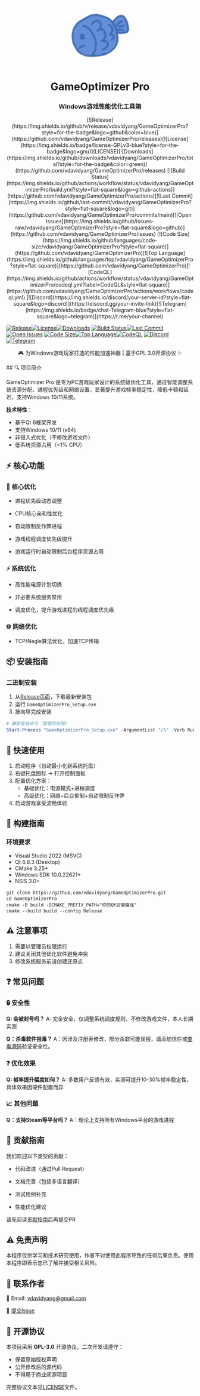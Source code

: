 <div align="center">
    <img src="./resources/app.png" width="160" height="160" alt="GameOptimizer Pro Logo">
  <h1>GameOptimizer Pro</h1>
  <h3>Windows游戏性能优化工具箱</h3>
</div>
<div align="center">
    [![Release](https://img.shields.io/github/v/release/vdavidyang/GameOptimizerPro?style=for-the-badge&logo=github&color=blue)](https://github.com/vdavidyang/GameOptimizerPro/releases)[![License](https://img.shields.io/badge/license-GPLv3-blue?style=for-the-badge&logo=gnu)](LICENSE)[![Downloads](https://img.shields.io/github/downloads/vdavidyang/GameOptimizerPro/total?style=for-the-badge&color=green)](https://github.com/vdavidyang/GameOptimizerPro/releases)
[![Build Status](https://img.shields.io/github/actions/workflow/status/vdavidyang/GameOptimizerPro/build.yml?style=flat-square&logo=github-actions)](https://github.com/vdavidyang/GameOptimizerPro/actions)[![Last Commit](https://img.shields.io/github/last-commit/vdavidyang/GameOptimizerPro?style=flat-square&logo=git)](https://github.com/vdavidyang/GameOptimizerPro/commits/main)[![Open Issues](https://img.shields.io/github/issues-raw/vdavidyang/GameOptimizerPro?style=flat-square&logo=github)](https://github.com/vdavidyang/GameOptimizerPro/issues)
[![Code Size](https://img.shields.io/github/languages/code-size/vdavidyang/GameOptimizerPro?style=flat-square)](https://github.com/vdavidyang/GameOptimizerPro)[![Top Language](https://img.shields.io/github/languages/top/vdavidyang/GameOptimizerPro?style=flat-square)](https://github.com/vdavidyang/GameOptimizerPro)[![CodeQL](https://img.shields.io/github/actions/workflow/status/vdavidyang/GameOptimizerPro/codeql.yml?label=CodeQL&style=flat-square)](https://github.com/vdavidyang/GameOptimizerPro/actions/workflows/codeql.yml)
[![Discord](https://img.shields.io/discord/your-server-id?style=flat-square&logo=discord)](https://discord.gg/your-invite-link)[![Telegram](https://img.shields.io/badge/chat-Telegram-blue?style=flat-square&logo=telegram)](https://t.me/your-channel)
</div>

[![Release](https://img.shields.io/github/v/release/vdavidyang/GameOptimizerPro?style=for-the-badge&logo=github&color=blue)](https://github.com/vdavidyang/GameOptimizerPro/releases)[![License](https://img.shields.io/badge/license-GPLv3-blue?style=for-the-badge&logo=gnu)](LICENSE)[![Downloads](https://img.shields.io/github/downloads/vdavidyang/GameOptimizerPro/total?style=for-the-badge&color=green)](https://github.com/vdavidyang/GameOptimizerPro/releases)
[![Build Status](https://img.shields.io/github/actions/workflow/status/vdavidyang/GameOptimizerPro/build.yml?style=flat-square&logo=github-actions)](https://github.com/vdavidyang/GameOptimizerPro/actions)[![Last Commit](https://img.shields.io/github/last-commit/vdavidyang/GameOptimizerPro?style=flat-square&logo=git)](https://github.com/vdavidyang/GameOptimizerPro/commits/main)[![Open Issues](https://img.shields.io/github/issues-raw/vdavidyang/GameOptimizerPro?style=flat-square&logo=github)](https://github.com/vdavidyang/GameOptimizerPro/issues)
[![Code Size](https://img.shields.io/github/languages/code-size/vdavidyang/GameOptimizerPro?style=flat-square)](https://github.com/vdavidyang/GameOptimizerPro)[![Top Language](https://img.shields.io/github/languages/top/vdavidyang/GameOptimizerPro?style=flat-square)](https://github.com/vdavidyang/GameOptimizerPro)[![CodeQL](https://img.shields.io/github/actions/workflow/status/vdavidyang/GameOptimizerPro/codeql.yml?label=CodeQL&style=flat-square)](https://github.com/vdavidyang/GameOptimizerPro/actions/workflows/codeql.yml)
[![Discord](https://img.shields.io/discord/your-server-id?style=flat-square&logo=discord)](https://discord.gg/your-invite-link)[![Telegram](https://img.shields.io/badge/chat-Telegram-blue?style=flat-square&logo=telegram)](https://t.me/your-channel)

<div align="center">
    <p>🎮 为Windows游戏玩家打造的性能加速神器 | 基于GPL 3.0开源协议 ✨</p>
</div>
## 🔍 项目简介

GameOptimizer Pro 是专为PC游戏玩家设计的系统级优化工具，通过智能调整系统资源分配、进程优先级和网络设置，显著提升游戏帧率稳定性，降低卡顿和延迟，支持Windows 10/11系统。

**技术特性**：

- 基于Qt 6框架开发 
- 支持Windows 10/11 (x64) 
- 非侵入式优化（不修改游戏文件）
- 低系统资源占用（<1% CPU）

## ⚡ 核心功能

### 🚀 核心优化 

- 进程优先级动态调整

- CPU核心亲和性优化

- 自动限制反作弊进程

- 游戏线程调度优先级提升

- 游戏运行时自动限制后台程序资源占用

### ⚡ 系统优化

- 高性能电源计划切换

- 非必要系统服务禁用

- 调度优化，提升游戏进程的线程调度优先级

### 🌐 网络优化

- TCP/Nagle算法优化，加速TCP传输

## 📦 安装指南

### 二进制安装

1. 从[Release页面](https://github.com/vdavidyang/GameOptimizerPro/releases)，下载最新安装包
2. 运行 `GameOptimizerPro_Setup.exe`
3. 按向导完成安装

```powershell
# 静默安装命令（管理员权限）
Start-Process "GameOptimizerPro_Setup.exe" -ArgumentList "/S" -Verb RunAs
```

## 🚦 快速使用

1. 启动程序（自动最小化到系统托盘）
2. 右键托盘图标 → 打开控制面板
3. 配置优化方案：
   - 基础优化：电源模式+进程调度
   - 高级优化：网络+后台抑制+自动限制反作弊
4. 启动游戏享受流畅体验

## 🔨 构建指南

### 环境要求

- Visual Studio 2022 (MSVC)
- Qt 6.8.3 (Desktop)
- CMake 3.25+
- Windows SDK 10.0.22621+
- NSIS 3.0+

```
git clone https://github.com/vdavidyang/GameOptimizerPro.git
cd GameOptimizerPro
cmake -B build -DCMAKE_PREFIX_PATH="你的Qt安装路径"
cmake --build build --config Release
```

## ⚠️ 注意事项

1. 需要以管理员权限运行
3. 建议关闭其他优化软件避免冲突
4. 修改系统服务前请创建还原点

## ❓ 常见问题

### 🔒 安全性

**Q: 会被封号吗？**
A: 完全安全，仅调整系统调度规则，不修改游戏文件，本人长期实测

**Q：杀毒软件报毒？** 
A：因涉及注册表修改，部分杀软可能误报，请添加信任或[查看源码](src/)验证安全性。  

### ❓ 优化效果

**Q: 帧率提升幅度如何？**
A: 多数用户反馈有效，实测可提升10-30%帧率稳定性，具体效果因硬件配置而异

### 📈 其他问题

**Q：支持Steam等平台吗？**
A：理论上支持所有Windows平台的游戏进程

## 🤝 贡献指南

我们欢迎以下类型的贡献：

- 代码改进（通过Pull Request）

- 文档完善（包括多语言翻译）

- 测试用例补充

- 性能优化建议

请先阅读[贡献指南](./docs/contributions.md)后再提交PR

## ⚠️ 免责声明

本程序仅供学习和技术研究使用，作者不对使用此程序导致的任何后果负责。使用本程序即表示您已了解并接受相关风险。

## 📧 联系作者

📧 Email: vdavidyang@gmail.com

🐛 [提交Issue](https://github.com/vdavidyang/GameOptimizerPro/issues)

## 📜 开源协议

本项目采用 **GPL-3.0** 开源协议，二次开发请遵守：

- 保留原始版权声明
- 公开修改后的源代码
- 不得用于商业闭源项目

完整协议文本见[LICENSE](./LICENSE)文件。